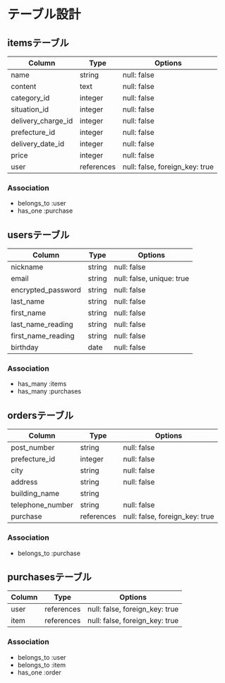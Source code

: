 # テーブル設計

## itemsテーブル

| Column              | Type        | Options                         |
|---------------------|-------------|---------------------------------|
| name                | string      | null: false                     |
| content             | text        | null: false                     |
| category_id         | integer     | null: false                     |
| situation_id        | integer     | null: false                     |
| delivery_charge_id  | integer     | null: false                     |
| prefecture_id       | integer     | null: false                     |
| delivery_date_id    | integer     | null: false                     |
| price               | integer     | null: false                     |
| user                | references  | null: false, foreign_key: true  |

### Association

- belongs_to :user
- has_one :purchase


## usersテーブル

| Column              | Type     | Options                     |
|---------------------|----------|-----------------------------|
| nickname            | string   | null: false                 |
| email               | string   | null: false,  unique: true  |
| encrypted_password  | string   | null: false                 |
| last_name           | string   | null: false                 |
| first_name          | string   | null: false                 |
| last_name_reading   | string   | null: false                 |
| first_name_reading  | string   | null: false                 |
| birthday            | date     | null: false                 |


### Association

- has_many :items
- has_many :purchases 


## ordersテーブル
| Column             | Type        | Options                         |
|--------------------|-------------|---------------------------------|
| post_number        | string      | null: false                     |
| prefecture_id      | integer     | null: false                     |
| city               | string      | null: false                     |
| address            | string      | null: false                     |
| building_name      | string      |                                 |
| telephone_number   | string      | null: false                     |
| purchase           | references  | null: false, foreign_key: true  |


### Association

- belongs_to :purchase


## purchasesテーブル

| Column | Type        | Options                         |
|--------|-------------|---------------------------------|
| user   | references  | null: false, foreign_key: true  |
| item   | references  | null: false, foreign_key: true  |

### Association

- belongs_to :user
- belongs_to :item
- has_one :order
